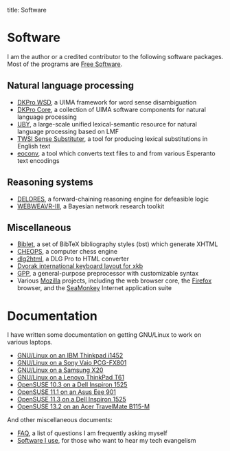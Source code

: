 title: Software

# Software

I am the author or a credited contributor to the following software
packages. Most of the programs are [Free
Software](https://www.gnu.org/philosophy/free-sw.html).

## Natural language processing

-   [DKPro WSD](https://dkpro.github.io/dkpro-wsd/), a UIMA framework
    for word sense disambiguation
-   [DKPro Core](https://dkpro.github.io/dkpro-core/), a
    collection of UIMA software components for natural language
    processing
-   [UBY](https://dkpro.github.io/dkpro-uby/), a large-scale unified
    lexical-semantic resource for natural language processing based on
    LMF
-   [TWSI Sense
    Substituter](http://www.langtech.tu-darmstadt.de/software/twsi-sense-substituter/),
    a tool for producing lexical substitutions in English text
-   [eoconv](/eoconv.html), a tool which converts text files to
    and from various Esperanto text encodings

## Reasoning systems

-   [DELORES](/delores.html), a forward-chaining reasoning engine
    for defeasible logic
-   [WEBWEAVR-III](http://www.cis.uoguelph.ca/~yxiang/ww3/), a Bayesian
    network research toolkit

## Miscellaneous

-   [Biblet](/biblet.html), a set of BibTeX bibliography styles
    (bst) which generate XHTML
-   [CHEOPS](/cheops.html), a computer chess engine
-   [dlg2html](/dlg2html), a DLG Pro to HTML converter
-   [Dvorak international keyboard layout for
    xkb](https://github.com/logological/dvorak)
-   [GPP](/gpp.html), a general-purpose preprocessor with
    customizable syntax
-   Various [Mozilla](https://www.mozilla.org/en-US/) projects,
    including the web browser core, the
    [Firefox](https://www.mozilla.org/en-US/firefox/new/) browser, and
    the [SeaMonkey](http://www.seamonkey-project.org/) Internet
    application suite

# Documentation

I have written some documentation on getting GNU/Linux to work on
various laptops.

-   [GNU/Linux on an IBM Thinkpad
    i1452](/gnu_on_laptops/GNULinux_on_an_IBM_ThinkPad_i1452.html)
-   [GNU/Linux on a Sony Vaio
    PCG-FX801](/gnu_on_laptops/GNULinux_on_a_Sony_Vaio_PCG-FX801.html)
-   [GNU/Linux on a Samsung X20](/gnu_on_laptops/GNULinux_on_a_Samsung_X20.html)
-   [GNU/Linux on a Lenovo ThinkPad
    T61](/gnu_on_laptops/GNULinux_on_a_Lenovo_ThinkPad_T61.html)
-   [OpenSUSE 10.3 on a Dell Inspiron
    1525](/gnu_on_laptops/OpenSUSE_10_3_on_a_Dell_Inspiron_1525.html)
-   [OpenSUSE 11.1 on an Asus Eee
    901](/gnu_on_laptops/OpenSUSE_11_1_on_an_Asus_Eee_901.html)
-   [OpenSUSE 11.3 on a Dell Inspiron
    1525](/gnu_on_laptops/OpenSUSE_11_3_on_a_Dell_Inspiron_1525.html)
-   [OpenSUSE 13.2 on an Acer TravelMate
    B115-M](/gnu_on_laptops/OpenSUSE_13_2_on_an_Acer_TravelMate_B115-M.html)

And other miscellaneous documents:

-   [FAQ](/faq.html), a list of questions I am frequently asking myself
-   [Software I use](/software_i_use.html), for those who want to hear my tech evangelism

<!--
QA
--

I've identified, and in some cases fixed, a few hundred bugs in various
Free Software projects:

-   [<http://bugs.kde.org/buglist.cgi?short_desc_type=allwordssubstr&short_desc>=&long_desc_type=allwordssubstr&long_desc=&bugidtype=include&bug_id=&votes=&emailreporter1=1&emailtype1=exact&email1=psychonaut%40nothingisreal.com&emailassigned_to2=1&emailreporter2=1&emailcc2=1&emailtype2=substring&email2=&changedin=&chfieldfrom=&chfieldto=Now&chfieldvalue=&order=Bug+Number&cmdtype=doit
    My KDE bugs]
-   [<https://bugzilla.mozilla.org/buglist.cgi?query_format>=&short_desc_type=allwordssubstr&short_desc=&long_desc_type=substring&long_desc=&bug_file_loc_type=allwordssubstr&bug_file_loc=&status_whiteboard_type=allwordssubstr&status_whiteboard=&keywords_type=allwords&keywords=&emailreporter1=1&emailtype1=exact&email1=psychonaut%40nothingisreal.com&emailassigned_to2=1&emailreporter2=1&emailqa_contact2=1&emailtype2=exact&email2=&bugidtype=include&bug_id=&votes=&chfieldfrom=&chfieldto=Now&chfieldvalue=&cmdtype=doit&order=Bug+Number&field0-0-0=noop&type0-0-0=noop&value0-0-0=
    My Mozilla bugs]
-   [<http://gcc.gnu.org/bugzilla/buglist.cgi?query_format>=&short_desc_type=allwordssubstr&short_desc=&known_to_fail_type=allwordssubstr&known_to_work_type=allwordssubstr&long_desc_type=substring&long_desc=&bug_file_loc_type=allwordssubstr&bug_file_loc=&gcchost_type=allwordssubstr&gcchost=&gcctarget_type=allwordssubstr&gcctarget=&gccbuild_type=allwordssubstr&gccbuild=&keywords_type=allwords&keywords=&emailreporter1=1&emailtype1=exact&email1=psychonaut%40nothingisreal.com&emailassigned_to2=1&emailreporter2=1&emailcc2=1&emailtype2=substring&email2=&bugidtype=include&bug_id=&votes=&chfieldfrom=&chfieldto=Now&chfieldvalue=&cmdtype=doit&order=Bug+Number&field0-0-0=noop&type0-0-0=noop&value0-0-0=
    My GCC bugs]
-   [<http://bugzilla.wikimedia.org/buglist.cgi?query_format=advanced&short_desc_type=allwordssubstr&short_desc>=&long_desc_type=substring&long_desc=&bug_file_loc_type=allwordssubstr&bug_file_loc=&keywords_type=allwords&keywords=&emailreporter1=1&emailtype1=exact&email1=psychonaut@nothingisreal.com&emailassigned_to2=1&emailreporter2=1&emailcc2=1&emailtype2=substring&email2=&bugidtype=include&bug_id=&votes=&chfieldfrom=&chfieldto=Now&chfieldvalue=&cmdtype=doit&order=Reuse+same+sort+as+last+time&field0-0-0=noop&type0-0-0=noop&value0-0-0=
    My MediaWiki bugs]
-   [<https://bugzilla.novell.com/buglist.cgi?query_format=advanced&short_desc_type=fulltext&short_desc>=&long_desc_type=fulltext&long_desc=&bug_file_loc_type=allwordssubstr&bug_file_loc=&status_whiteboard_type=allwordssubstr&status_whiteboard=&keywords_type=anywords&keywords=&emailreporter1=1&emailtype1=exact&email1=psychonaut%40nothingisreal.com&emailassigned_to2=1&emailreporter2=1&emailqa_contact2=1&emailcc2=1&emailtype2=substring&email2=&bugidtype=include&bug_id=&votes=&chfieldfrom=&chfieldto=Now&chfieldvalue=&cmdtype=doit&order=Reuse+same+sort+as+last+time&field0-0-0=noop&type0-0-0=noop&value0-0-0=
    My openSUSE bugs]
-   [My Apache OpenOffice
    bugs](https://issues.apache.org/ooo/buglist.cgi?order=Importance&emailreporter1=1&emailtype1=substring&query_format=advanced&email1=psychonaut%40nothingisreal.com)
-   [My freedesktop.org (LibreOffice, X.Org, etc.)
    bugs](https://bugs.freedesktop.org/buglist.cgi?emailreporter1=1&list_id=301336&emailtype1=substring&query_format=advanced&email1=psychonaut%40nothingisreal.com)
-->
